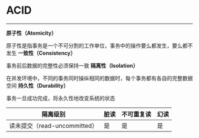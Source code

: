 # ACID
---
**原子性（Atomicity）**

原子性是指事务是一个不可分割的工作单位，事务中的操作要么都发生，要么都不发生
**一致性（Consistency）**

事务前后数据的完整性必须保持一致
**隔离性（Isolation）**

在并发环境中，不同的事务同时操纵相同的数据时，每个事务都有各自的完整数据空间
**持久性（Durability）**

事务一旦成功完成，将永久性地改变系统的状态

|隔离级别|脏读|不可重复读|幻读|
| ----- | ---- | ---- | ---- |
|读未提交（read-uncommitted）|是|是|是
